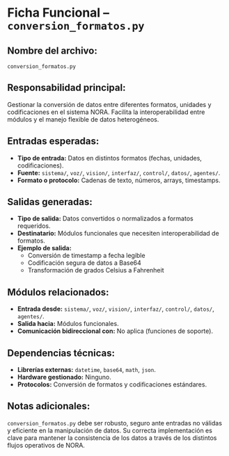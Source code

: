 # Ficha Funcional – `conversion_formatos.py`

## Nombre del archivo:
`conversion_formatos.py`

## Responsabilidad principal:
Gestionar la conversión de datos entre diferentes formatos, unidades y codificaciones en el sistema NORA. Facilita la interoperabilidad entre módulos y el manejo flexible de datos heterogéneos.

## Entradas esperadas:
- **Tipo de entrada:** Datos en distintos formatos (fechas, unidades, codificaciones).
- **Fuente:** `sistema/`, `voz/`, `vision/`, `interfaz/`, `control/`, `datos/`, `agentes/`.
- **Formato o protocolo:** Cadenas de texto, números, arrays, timestamps.

## Salidas generadas:
- **Tipo de salida:** Datos convertidos o normalizados a formatos requeridos.
- **Destinatario:** Módulos funcionales que necesiten interoperabilidad de formatos.
- **Ejemplo de salida:**
  - Conversión de timestamp a fecha legible
  - Codificación segura de datos a Base64
  - Transformación de grados Celsius a Fahrenheit

## Módulos relacionados:
- **Entrada desde:** `sistema/`, `voz/`, `vision/`, `interfaz/`, `control/`, `datos/`, `agentes/`.
- **Salida hacia:** Módulos funcionales.
- **Comunicación bidireccional con:** No aplica (funciones de soporte).

## Dependencias técnicas:
- **Librerías externas:** `datetime`, `base64`, `math`, `json`.
- **Hardware gestionado:** Ninguno.
- **Protocolos:** Conversión de formatos y codificaciones estándares.

## Notas adicionales:
`conversion_formatos.py` debe ser robusto, seguro ante entradas no válidas y eficiente en la manipulación de datos. Su correcta implementación es clave para mantener la consistencia de los datos a través de los distintos flujos operativos de NORA.